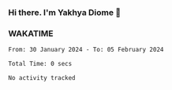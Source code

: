 ### Hi there. I'm Yakhya Diome 👋

### WAKATIME
<!--START_SECTION:waka-->

```txt
From: 30 January 2024 - To: 05 February 2024

Total Time: 0 secs

No activity tracked
```

<!--END_SECTION:waka-->
